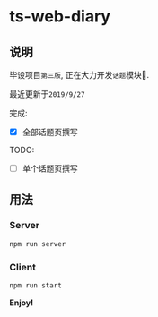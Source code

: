 # ts-web-diary

## 说明

毕设项目`第三版`,  正在大力开发`话题`模块🚧.

最近更新于`2019/9/27`

完成:

- [x] 全部话题页撰写

TODO:

- [ ] 单个话题页撰写

## 用法

### Server

```bash
npm run server
```

### Client

```bash
npm run start
```

**Enjoy!**